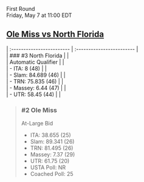 First Round  
Friday, May 7 at 11:00 EDT
## [Ole Miss vs North Florida](https://www.ncaa.com/game/5833660) 

| :------------------------ | :------------------------ |  
| ### #3 North Florida      | |  
| Automatic Qualifier       | |  
| - ITA: 8 (48)             | |  
| - Slam: 84.689 (46)       | |  
| - TRN: 75.835 (46)        | |  
| - Massey: 6.44 (47)       | |  
| - UTR: 58.45 (44)         | |  

> ### #2 Ole Miss  
> At-Large Bid  
> - ITA: 38.655 (25)  
> - Slam: 89.341 (26)  
> - TRN: 81.495 (26)  
> - Massey: 7.37 (29)  
> - UTR: 61.75 (20)  
> - USTA Poll: NR  
> - Coached Poll: 25  